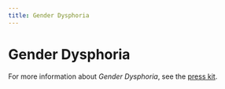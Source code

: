 ```yaml
---
title: Gender Dysphoria
---
```


# Gender Dysphoria

For more information about _Gender Dysphoria_, see the [press kit](../press-kits/gender-dysphoria.md).
